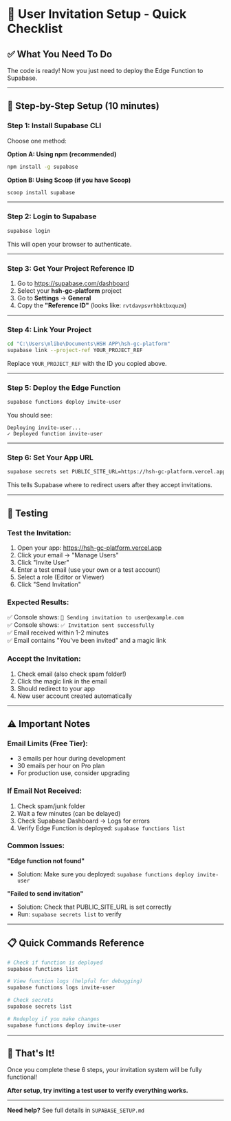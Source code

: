 # 📧 User Invitation Setup - Quick Checklist

## ✅ **What You Need To Do**

The code is ready! Now you just need to deploy the Edge Function to Supabase.

---

## 🚀 **Step-by-Step Setup (10 minutes)**

### **Step 1: Install Supabase CLI**

Choose one method:

**Option A: Using npm (recommended)**
```bash
npm install -g supabase
```

**Option B: Using Scoop (if you have Scoop)**
```bash
scoop install supabase
```

---

### **Step 2: Login to Supabase**

```bash
supabase login
```

This will open your browser to authenticate.

---

### **Step 3: Get Your Project Reference ID**

1. Go to https://supabase.com/dashboard
2. Select your **hsh-gc-platform** project
3. Go to **Settings** → **General**
4. Copy the **"Reference ID"** (looks like: `rvtdavpsvrhbktbxquzm`)

---

### **Step 4: Link Your Project**

```bash
cd "C:\Users\mlibe\Documents\HSH APP\hsh-gc-platform"
supabase link --project-ref YOUR_PROJECT_REF
```

Replace `YOUR_PROJECT_REF` with the ID you copied above.

---

### **Step 5: Deploy the Edge Function**

```bash
supabase functions deploy invite-user
```

You should see:
```
Deploying invite-user...
✓ Deployed function invite-user
```

---

### **Step 6: Set Your App URL**

```bash
supabase secrets set PUBLIC_SITE_URL=https://hsh-gc-platform.vercel.app
```

This tells Supabase where to redirect users after they accept invitations.

---

## 🧪 **Testing**

### **Test the Invitation:**

1. Open your app: https://hsh-gc-platform.vercel.app
2. Click your email → "Manage Users"
3. Click "Invite User"
4. Enter a test email (use your own or a test account)
5. Select a role (Editor or Viewer)
6. Click "Send Invitation"

### **Expected Results:**

✅ Console shows: `📧 Sending invitation to user@example.com`  
✅ Console shows: `✅ Invitation sent successfully`  
✅ Email received within 1-2 minutes  
✅ Email contains "You've been invited" and a magic link  

### **Accept the Invitation:**

1. Check email (also check spam folder!)
2. Click the magic link in the email
3. Should redirect to your app
4. New user account created automatically

---

## ⚠️ **Important Notes**

### **Email Limits (Free Tier):**
- 3 emails per hour during development
- 30 emails per hour on Pro plan
- For production use, consider upgrading

### **If Email Not Received:**
1. Check spam/junk folder
2. Wait a few minutes (can be delayed)
3. Check Supabase Dashboard → Logs for errors
4. Verify Edge Function is deployed: `supabase functions list`

### **Common Issues:**

**"Edge function not found"**
- Solution: Make sure you deployed: `supabase functions deploy invite-user`

**"Failed to send invitation"**
- Solution: Check that PUBLIC_SITE_URL is set correctly
- Run: `supabase secrets list` to verify

---

## 📋 **Quick Commands Reference**

```bash
# Check if function is deployed
supabase functions list

# View function logs (helpful for debugging)
supabase functions logs invite-user

# Check secrets
supabase secrets list

# Redeploy if you make changes
supabase functions deploy invite-user
```

---

## 🎯 **That's It!**

Once you complete these 6 steps, your invitation system will be fully functional!

**After setup, try inviting a test user to verify everything works.**

---

**Need help?** See full details in `SUPABASE_SETUP.md`

